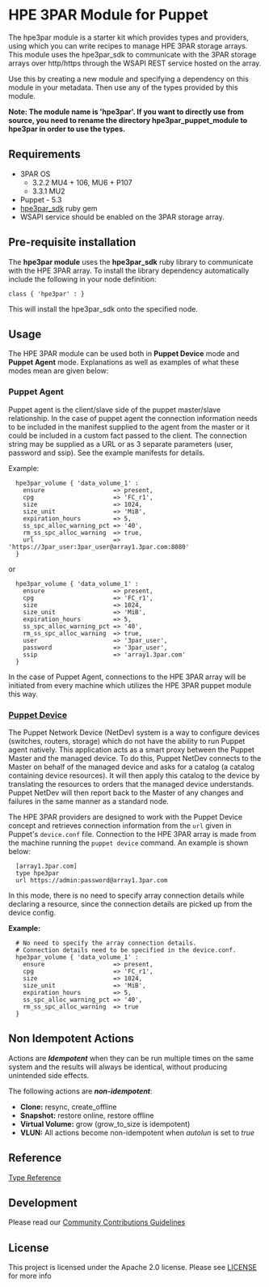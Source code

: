 # HPE 3PAR Module for Puppet

The hpe3par module is a starter kit which provides types and providers, using which you can write recipes to manage HPE 3PAR storage arrays.
This module uses the hpe3par_sdk to communicate with the 3PAR storage arrays over http/https through the WSAPI REST service
hosted on the array.

Use this by creating a new module and specifying a dependency on this module in your metadata. Then use any of the types provided by this module.

**Note: The module name is 'hpe3par'. If you want to directly use from source, you need to rename the directory hpe3par_puppet_module to hpe3par in order to use the types.**

## Requirements

* 3PAR OS
   * 3.2.2 MU4 + 106, MU6 + P107
   * 3.3.1 MU2
* Puppet - 5.3
* [hpe3par_sdk](https://rubygems.org/gems/hpe3par_sdk/) ruby gem
* WSAPI service should be enabled on the 3PAR storage array.

## Pre-requisite installation

The **hpe3par module** uses the **hpe3par_sdk** ruby library to communicate with the HPE 3PAR array.
To install the library dependency automatically include the following in your node
definition:

```puppet
class { 'hpe3par' : }
```

This will install the hpe3par_sdk onto the specified node.

## Usage
The HPE 3PAR module can be used both in **Puppet Device** mode and **Puppet Agent** mode.
Explanations as well as examples of what these modes mean are given below:

### Puppet Agent

Puppet agent is the client/slave side of the puppet master/slave relationship.
In the case of puppet agent the connection information needs to be included in
the manifest supplied to the agent from the master or it could be included
in a custom fact passed to the client. The connection string may be supplied
as a URL or as 3 separate parameters (user, password and
ssip). See the example manifests for details.

Example:

```puppet
  hpe3par_volume { 'data_volume_1' :
    ensure                   => present,
    cpg                      => 'FC_r1',
    size                     => 1024,
    size_unit                => 'MiB',
    expiration_hours         => 5,
    ss_spc_alloc_warning_pct => '40',
    rm_ss_spc_alloc_warning  => true,
    url                      => 'https://3par_user:3par_user@array1.3par.com:8080'
  }
```

or
```puppet
  hpe3par_volume { 'data_volume_1' :
    ensure                   => present,
    cpg                      => 'FC_r1',
    size                     => 1024,
    size_unit                => 'MiB',
    expiration_hours         => 5,
    ss_spc_alloc_warning_pct => '40',
    rm_ss_spc_alloc_warning  => true,
    user                     => '3par_user',
    password                 => '3par_user',
    ssip                     => 'array1.3par.com'
  }
```

In the case of Puppet Agent, connections to the HPE 3PAR array will be
initiated from every machine which utilizes the HPE 3PAR puppet module this
way.

### [Puppet Device](https://puppet.com/blog/puppet-network-device-management)

The Puppet Network Device (NetDev) system is a way to configure devices (switches,
routers, storage) which do not have the ability to run Puppet agent natively. This application acts as a smart proxy between the Puppet
Master and the managed device. To do this, Puppet NetDev
connects to the Master on behalf of the managed device
and asks for a catalog (a catalog containing device
resources). It will then apply this catalog to the device by translating
the resources to orders that the managed device understands. Puppet NetDev will
then report back to the Master of any changes and failures in the same manner as a standard node.

The HPE 3PAR providers are designed to work with the Puppet Device concept and
retrieves connection information from the `url` given
in Puppet's `device.conf` file. Connection to the HPE 3PAR array is made from the machine running the `puppet device` command. An example is shown below:

      [array1.3par.com]
      type hpe3par
      url https://admin:password@array1.3par.com

In this mode, there is no need to specify array connection details while declaring a resource,
since the connection details are picked up from the device config. 

**Example:**

```puppet
  # No need to specify the array connection details.
  # Connection details need to be specified in the device.conf.
  hpe3par_volume { 'data_volume_1' :
    ensure                   => present,
    cpg                      => 'FC_r1',
    size                     => 1024,
    size_unit                => 'MiB',
    expiration_hours         => 5,
    ss_spc_alloc_warning_pct => '40',
    rm_ss_spc_alloc_warning  => true
  }
```

## Non Idempotent Actions

Actions are **_Idempotent_** when they can be run multiple times on the same system and the results will always be identical, without producing unintended side effects.

The following actions are **_non-idempotent_**:

- **Clone:** resync, create_offline
- **Snapshot:** restore online, restore offline
- **Virtual Volume:** grow (grow_to_size is idempotent)
- **VLUN:** All actions become non-idempotent when <em>autolun</em> is set to <em>true</em>

## Reference

[Type Reference](/TYPE_REFERENCE.md)

## Development

Please read our [Community Contributions Guidelines](/CONTRIBUTING.md)

## License
This project is licensed under the Apache 2.0 license. Please see [LICENSE](/LICENSE) for more info
